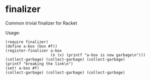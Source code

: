 finalizer
=========

Common trivial finalizer for Racket

Usage:

```racket
(require finalizer)
(define a-box (box #f))
(register-finalizer a-box
                    (λ (x) (printf "a-box is now garbage\n")))
(collect-garbage) (collect-garbage) (collect-garbage)
(printf "breaking the link\n")
(set! a-box #f)
(collect-garbage) (collect-garbage) (collect-garbage)
```
